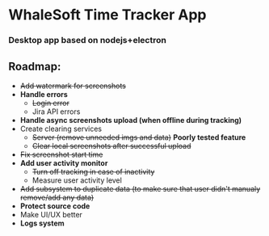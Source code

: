# WhaleSoft Time Tracker App

### Desktop app based on nodejs+electron

## Roadmap:
* ~~Add watermark for screenshots~~
* **Handle errors**
    * ~~Login error~~
    * Jira API errors
* **Handle async screenshots upload (when offline during tracking)**
* Create clearing services
    * ~~Server (remove unneeded imgs and data)~~ **Poorly tested feature**
    * ~~Clear local screenshots after successful upload~~
* ~~Fix screenshot start time~~
* **Add user activity monitor**
    * ~~Turn off tracking in case of inactivity~~
    * Measure user activity level
* ~~Add subsystem to duplicate data (to make sure that user didn't manualy remove/add any data)~~
* **Protect source code**
* Make UI/UX better
* **Logs system**
